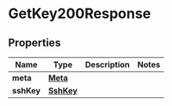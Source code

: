 

# GetKey200Response


## Properties

| Name | Type | Description | Notes |
|------------ | ------------- | ------------- | -------------|
|**meta** | [**Meta**](Meta.md) |  |  |
|**sshKey** | [**SshKey**](SshKey.md) |  |  |



